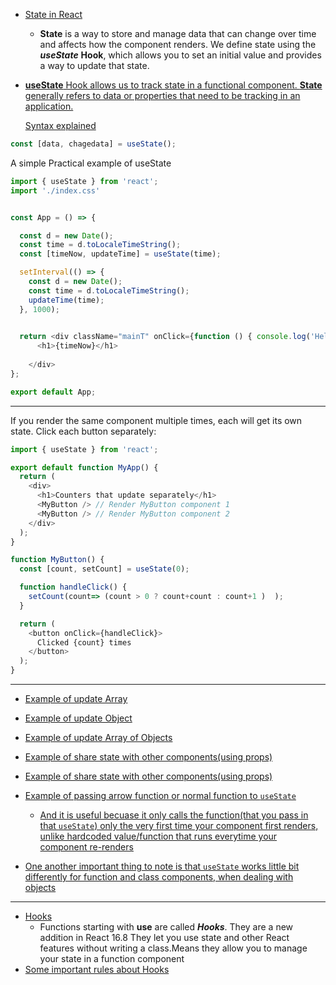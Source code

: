 - [State in React](https://youtu.be/M9O5AjEFzKw?si=L-4wuoLkel01JaMM&t=6465)
    - **State** is a way to store and manage data that can change over time and affects how the component renders. We define state using the ***useState*** **Hook**, which allows you to set an initial value and provides a way to update that state.
- [**useState** Hook allows us to track state in a functional component. **State** generally refers to data or properties that need to be tracking in an application.](https://youtu.be/O6P86uwfdR0?si=HHtaxBx2ELreTGgg&t=227)

    [Syntax explained](https://youtu.be/M9O5AjEFzKw?si=PRRDuFB_0qm3vid-&t=6545)
```js
const [data, chagedata] = useState();
```


A simple Practical example of useState
```js
import { useState } from 'react';
import './index.css'


const App = () => {

  const d = new Date();
  const time = d.toLocaleTimeString(); 
  const [timeNow, updateTime] = useState(time);

  setInterval(() => {
    const d = new Date();
    const time = d.toLocaleTimeString();
    updateTime(time);
  }, 1000);
  

  return <div className="mainT" onClick={function () { console.log('Hello') }}>
      <h1>{timeNow}</h1>
      
    </div>
};

export default App;
```


-----
If you render the same component multiple times, each will get its own state. Click each button separately:

```js
import { useState } from 'react';

export default function MyApp() {
  return (
    <div>
      <h1>Counters that update separately</h1>
      <MyButton /> // Render MyButton component 1
      <MyButton /> // Render MyButton component 2
    </div>
  );
}

function MyButton() {
  const [count, setCount] = useState(0);

  function handleClick() {
    setCount(count=> (count > 0 ? count+count : count+1 )  );
  }

  return (
    <button onClick={handleClick}>
      Clicked {count} times
    </button>
  );
}

```

-----


- [Example of update Array](https://youtu.be/M9O5AjEFzKw?si=4l6GZmrxPC73sOrc&t=6907)
- [Example of update Object](https://youtu.be/M9O5AjEFzKw?si=tJulkfVHU9JZsTiI&t=7177)
- [Example of update Array of Objects](https://youtu.be/M9O5AjEFzKw?si=_fmLDdyGeUJ-tGFB&t=7357)
- [Example of share state with other components(using props)](https://youtu.be/M9O5AjEFzKw?si=_fmLDdyGeUJ-tGFB&t=7357)
- [Example of share state with other components(using props)](https://youtu.be/M9O5AjEFzKw?si=_fmLDdyGeUJ-tGFB&t=7357)
- [Example of passing arrow function or normal function to `useState`](https://youtu.be/M9O5AjEFzKw?si=_fmLDdyGeUJ-tGFB&t=7357)
     - [And it is useful becuase it only calls the function(that you pass in that `useState`) only the very first time your component first renders, unlike hardcoded value/function that runs everytime your component re-renders](https://youtu.be/M9O5AjEFzKw?si=_fmLDdyGeUJ-tGFB&t=7357)

 - [One another important thing to note is that `useState` works little bit differently for function and class components, when dealing with objects](https://youtu.be/O6P86uwfdR0?si=oJtb531WortKWAxC&t=677)    
----

- [Hooks](https://youtu.be/M9O5AjEFzKw?si=U6Y-7LoSVisdDlCo&t=6487)
   - Functions starting with **use** are called ***Hooks***. They are a new addition in React 16.8
They let you use state and other React features without writing a class.Means they allow you to manage your state in a function component
- [Some important rules about Hooks](https://youtu.be/O6P86uwfdR0?si=N5PoI9Sv6L9lo8bl&t=137)